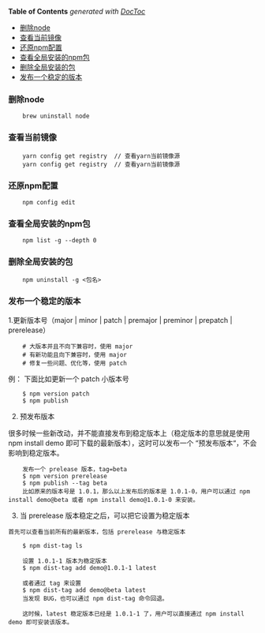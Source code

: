 <!-- START doctoc generated TOC please keep comment here to allow auto update -->
<!-- DON'T EDIT THIS SECTION, INSTEAD RE-RUN doctoc TO UPDATE -->
**Table of Contents**  *generated with [DocToc](https://github.com/thlorenz/doctoc)*

- [删除node](#%E5%88%A0%E9%99%A4node)
- [查看当前镜像](#%E6%9F%A5%E7%9C%8B%E5%BD%93%E5%89%8D%E9%95%9C%E5%83%8F)
- [还原npm配置](#%E8%BF%98%E5%8E%9Fnpm%E9%85%8D%E7%BD%AE)
- [查看全局安装的npm包](#%E6%9F%A5%E7%9C%8B%E5%85%A8%E5%B1%80%E5%AE%89%E8%A3%85%E7%9A%84npm%E5%8C%85)
- [删除全局安装的包](#%E5%88%A0%E9%99%A4%E5%85%A8%E5%B1%80%E5%AE%89%E8%A3%85%E7%9A%84%E5%8C%85)
- [发布一个稳定的版本](#%E5%8F%91%E5%B8%83%E4%B8%80%E4%B8%AA%E7%A8%B3%E5%AE%9A%E7%9A%84%E7%89%88%E6%9C%AC)

<!-- END doctoc generated TOC please keep comment here to allow auto update -->

<!--
 * @Description: 
 * @Author: qiaolingniu
 * @LastEditors: qiaolingniu
 * @Date: 2019-01-24 15:01:33
 * @LastEditTime: 2019-10-31 10:50:22
 -->
### 删除node

        brew uninstall node        
### 查看当前镜像

        yarn config get registry  // 查看yarn当前镜像源
        yarn config get registry  // 查看yarn当前镜像源

### 还原npm配置

        npm config edit

### 查看全局安装的npm包

        npm list -g --depth 0
    
### 删除全局安装的包

        npm uninstall -g <包名>

### 发布一个稳定的版本

  1.更新版本号（major | minor | patch | premajor | preminor | prepatch | prerelease）

        # 大版本并且不向下兼容时，使用 major
        # 有新功能且向下兼容时，使用 major
        # 修复一些问题、优化等，使用 patch
   例：
        下面比如更新一个 patch 小版本号

        $ npm version patch
        $ npm publish


  2. 预发布版本

很多时候一些新改动，并不能直接发布到稳定版本上（稳定版本的意思就是使用 npm install demo 即可下载的最新版本），这时可以发布一个 “预发布版本“，不会影响到稳定版本。

        发布一个 prelease 版本，tag=beta
        $ npm version prerelease
        $ npm publish --tag beta
        比如原来的版本号是 1.0.1，那么以上发布后的版本是 1.0.1-0，用户可以通过 npm install demo@beta 或者 npm install demo@1.0.1-0 来安装。

  3. 当 prerelease 版本稳定之后，可以把它设置为稳定版本

    首先可以查看当前所有的最新版本，包括 prerelease 与稳定版本

        $ npm dist-tag ls

        设置 1.0.1-1 版本为稳定版本
        $ npm dist-tag add demo@1.0.1-1 latest

        或者通过 tag 来设置
        $ npm dist-tag add demo@beta latest
        当发现 BUG，也可以通过 npm dist-tag 命令回退。

        这时候，latest 稳定版本已经是 1.0.1-1 了，用户可以直接通过 npm install demo 即可安装该版本。
